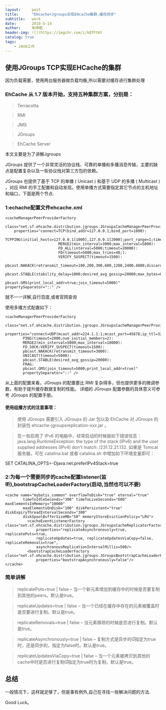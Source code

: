 ```yaml
---
layout:     post
title:      "EHcache+Jgroups实现EHcache集群,缓存同步"
subtitle:   work
date:       2018-5-14
author:     朱坤乾
header-img: ![](https://imgchr.com/i/kQTFtH)
catalog: true
tags:
    - JAVA工作
---
```


##  使用JGroups TCP实现EHCache的集群
因为负载需要，使用两台服务器做负载均衡,所以需要对缓存进行集群处理

###  EhCache 从 1.7 版本开始，支持五种集群方案，分别是：

>Terracotta

>RMI

>JMS

>JGroups

>EhCache Server

本文主要是为了讲解Jgroups

JGroups 提供了一个非常灵活的协议栈、可靠的单播和多播消息传输，主要的缺点是配置复杂以及一些协议栈对第三方包的依赖。

JGroups 也提供了基于 TCP 的单播 ( Unicast ) 和基于 UDP 的多播 ( Multicast ) ，对应 RMI 的手工配置和自动发现。使用单播方式需要指定其它节点的主机地址和端口，下面是两个节点.

###  1:echache配置文件ehcache.xml
```
<cacheManagerPeerProviderFactory
	class="net.sf.ehcache.distribution.jgroups.JGroupsCacheManagerPeerProviderFactory"
	properties="connect=TCP(bind_addr=127.0.0.1;bind_port=1000):
						TCPPING(initial_hosts=127.0.0.1[1000],127.0.0.1[2000];port_range=1;timeout=5000;num_initial_members=2):
						MERGE2(min_interval=3000;max_interval=5000):
						FD_ALL(interval=5000;timeout=20000):
						FD(timeout=5000;max_tries=48;):
						VERIFY_SUSPECT(timeout=1500):
						pbcast.NAKACK(retransmit_timeout=100,200,300,600,1200,2400,4800;discard_delivered_msgs=true):
						pbcast.STABLE(stability_delay=1000;desired_avg_gossip=20000;max_bytes=0):
						pbcast.GMS(print_local_addr=true;join_timeout=5000)"
propertySeparator="::" />

```

就不一一详解,自行百度,或者官网查询

使用多播方式配置如下： 

```
<cacheManagerPeerProviderFactory
        class="net.sf.ehcache.distribution.jgroups.JGroupsCacheManagerPeerProviderFactory"
        properties="connect=UDP(mcast_addr=224.1.1.1;mcast_port=45678;ip_ttl=32;mcast_send_buf_size=120000;mcast_recv_buf_size=80000): 
        PING(timeout=2000;num_initial_members=2): 
        MERGE2(min_interval=5000;max_interval=10000): 
        FD_SOCK:VERIFY_SUSPECT(timeout=1500): 
        pbcast.NAKACK(retransmit_timeout=3000): 
        UNICAST(timeout=5000): 
        pbcast.STABLE(desired_avg_gossip=20000): 
        FRAG: 
        pbcast.GMS(join_timeout=5000;print_local_addr=true)"
        propertySeparator="::" />

```
从上面的配置来看，JGroups 的配置要比 RMI 复杂得多，但也提供更多的微调参数，有助于提升缓存数据复制的性能。
详细的 JGroups 配置参数的具体意义可参考 JGroups 的配置手册。
####  使用组播方式的注意事项：
>使用 JGroups 需要引入 JGroups 的 Jar 包以及 EhCache 对 JGroups 的封装包 ehcache-jgroupsreplication-xxx.jar 。

>在一些启用了 IPv6 的电脑中，经常启动的时候报如下错误信息：
java.lang.RuntimeException: the type of the stack (IPv6) and the user supplied addresses (IPv4) don't match: /231.12.21.132.
如果是 Tomcat 服务器，可在 catalina.bat 或者 catalina.sh 中增加如下环境变量即可：

SET CATALINA_OPTS=-Djava.net.preferIPv4Stack=true

###  2:为每一个需要同步的cache配置listener(监听),bootstrapCacheLoaderFactory(启动,当然也可以不要)

```
<cache name="mybatis_common" overflowToDisk="true" eternal="true"  
        timeToIdleSeconds="300" timeToLiveSeconds="600" maxElementsInMemory="10000"  
        maxElementsOnDisk="100" diskPersistent="true" diskExpiryThreadIntervalSeconds="300"  
        diskSpoolBufferSizeMB="50" memoryStoreEvictionPolicy="LRU">
          <cacheEventListenerFactory class="net.sf.ehcache.distribution.jgroups.JGroupsCacheReplicatorFactory"
              properties="replicateAsynchronously=true, replicatePuts=true,
              replicateUpdates=true, replicateUpdatesViaCopy=false, replicateRemovals=true",
              asynchronousReplicationIntervalMillis=500/>
          <bootstrapCacheLoaderFactory class="net.sf.ehcache.distribution.jgroups.JGroupsBootstrapCacheLoaderFactory" 
              properties="bootstrapAsynchronously=false"/>
</cache>

```
###   简单讲解
>replicatePuts=true | false – 当一个新元素增加到缓存中的时候是否要复制到其他的peers。默认是true。

>replicateUpdates=true | false – 当一个已经在缓存中存在的元素被覆盖时是否要进行复制。默认是true。

> replicateRemovals=true | false – 当元素移除的时候是否进行复制。默认是true。

>replicateAsynchronously=true | false – 复制方式是异步的指定为true时，还是同步的，指定为false时。默认是true。

>replicateUpdatesViaCopy=true | false – 当一个元素被拷贝到其他的cache中时是否进行复制指定为true时为复制，默认是true。



##  总结
一般情况下，这样就足够了，但是事有例外,自己在寻找一些解决问题的方法.

Good Luck。